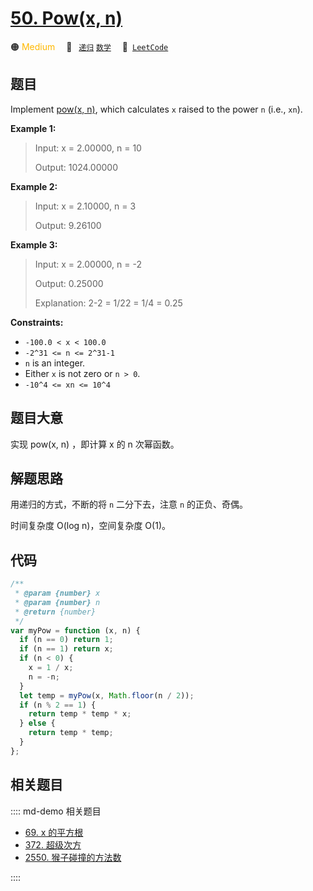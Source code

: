 # [50. Pow(x, n)](https://leetcode.com/problems/powx-n/)

🟠 <font color=#ffb800>Medium</font>&emsp; 🔖&ensp; [`递归`](/leetcode/outline/tag/recursion.md) [`数学`](/leetcode/outline/tag/mathematics.md)&emsp; 🔗&ensp;[`LeetCode`](https://leetcode.com/problems/powx-n/)

## 题目

Implement [pow(x, n)](http://www.cplusplus.com/reference/valarray/pow/), which
calculates `x` raised to the power `n` (i.e., `xn`).

**Example 1:**

> Input: x = 2.00000, n = 10
>
> Output: 1024.00000

**Example 2:**

> Input: x = 2.10000, n = 3
>
> Output: 9.26100

**Example 3:**

> Input: x = 2.00000, n = -2
>
> Output: 0.25000
>
> Explanation: 2-2 = 1/22 = 1/4 = 0.25

**Constraints:**

- `-100.0 < x < 100.0`
- `-2^31 <= n <= 2^31-1`
- `n` is an integer.
- Either `x` is not zero or `n > 0`.
- `-10^4 <= xn <= 10^4`

## 题目大意

实现 pow(x, n) ，即计算 x 的 n 次幂函数。

## 解题思路

用递归的方式，不断的将 `n` 二分下去，注意 `n` 的正负、奇偶。

时间复杂度 O(log n)，空间复杂度 O(1)。

## 代码

```javascript
/**
 * @param {number} x
 * @param {number} n
 * @return {number}
 */
var myPow = function (x, n) {
  if (n == 0) return 1;
  if (n == 1) return x;
  if (n < 0) {
    x = 1 / x;
    n = -n;
  }
  let temp = myPow(x, Math.floor(n / 2));
  if (n % 2 == 1) {
    return temp * temp * x;
  } else {
    return temp * temp;
  }
};
```

## 相关题目

:::: md-demo 相关题目

- [69. x 的平方根](https://leetcode.com/problems/sqrtx)
- [372. 超级次方](https://leetcode.com/problems/super-pow)
- [2550. 猴子碰撞的方法数](https://leetcode.com/problems/count-collisions-of-monkeys-on-a-polygon)

::::

